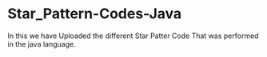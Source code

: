 # Star_Pattern-Codes-Java
In this we have Uploaded the different Star Patter Code That was performed in the java language.
